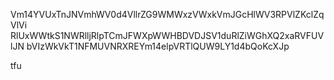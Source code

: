 Vm14YVUxTnJNVmhWV0d4VllrZG9WMWxzVWxkVmJGcHlWV3RPVlZKclZqVlVi
RlUxWWtkS1NWRlljRlpTCmJFWXpWWHBDVDJSV1duRlZiWGhXQ2xaRVFUVlJN
bVIzWkVkT1NFMUVNRXREYm14elpVRTlQUW9LY1d4bQoKcXJp

tfu